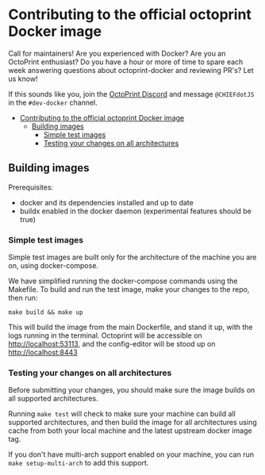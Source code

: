 # Contributing to the official octoprint Docker image

Call for maintainers! Are you experienced with Docker? Are you an OctoPrint enthusiast?
Do you have a hour or more of time to spare each week answering questions about octoprint-docker
and reviewing PR's? Let us know! 

If this sounds like you, join the [OctoPrint Discord][] and message `@CHIEFdotJS` in the `#dev-docker` channel.

- [Contributing to the official octoprint Docker image](#contributing-to-the-official-octoprint-docker-image)
  - [Building images](#building-images)
    - [Simple test images](#simple-test-images)
    - [Testing your changes on all architectures](#testing-your-changes-on-all-architectures)

## Building images

Prerequisites:

- docker and its dependencies installed and up to date
- buildx enabled in the docker daemon (experimental features should be true)

### Simple test images

Simple test images are built only for the architecture of the machine you are on, using docker-compose.

We have simplified running the docker-compose commands using the Makefile. To build and run the test image,
make your changes to the repo, then run:

```
make build && make up
```

This will build the image from the main Dockerfile, and stand it up, with the logs running in the terminal.
Octoprint will be accessible on [http://localhost:53113](), and the config-editor will be stood up on [http://localhost:8443]()

### Testing your changes on all architectures

Before submitting your changes, you should make sure the image builds on all supported architectures. 

Running `make test` will check to make sure your machine can build all supported architectures, and then build the image
for all architectures using cache from both your local machine and the latest upstream docker image tag.

If you don't have multi-arch support enabled on your machine, you can run `make setup-multi-arch` to add this support.

[OctoPrint Discord]: https://discord.octoprint.org
